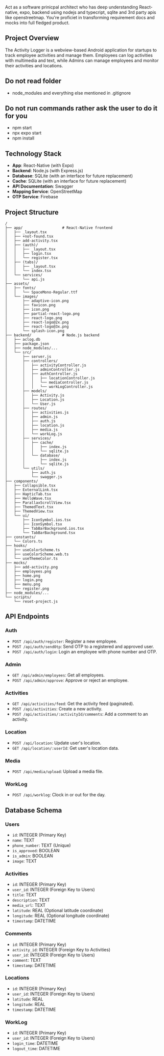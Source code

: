 Act as a software prinicpal architect who has deep understanding React-native, expo, backend using nodejs and typecript, sqlite and 3rd party apis like openstreetmap. You're proficiet in transforming requirement docs and mocks into full fledged product. 

## Project Overview
The Activity Logger is a webview-based Android application for startups to track employee activities and manage them. Employees can log activities with multimedia and text, while Admins can manage employees and monitor their activities and locations.

## Do not read folder
* node_modules and everything else mentioned in .gitignore

## Do not run commands rather ask the user to do it for you
* npm start
* npx expo start
* npm install

## Technology Stack
*   **App**: React-Native (with Expo)
*   **Backend**: Node.js (with Express.js)
*   **Database**: SQLite (with an interface for future replacement)
*   **Cache**: SQLite (with an interface for future replacement)
*   **API Documentation**: Swagger
*   **Mapping Service**: OpenStreetMap
*   **OTP Service**: Firebase

## Project Structure
```
/
├── app/                  # React-Native frontend
│   ├── _layout.tsx
│   ├── +not-found.tsx
│   ├── add-activity.tsx
│   ├── (auth)/
│   │   ├── _layout.tsx
│   │   ├── login.tsx
│   │   └── register.tsx
│   ├── (tabs)/
│   │   ├── _layout.tsx
│   │   └── index.tsx
│   └── services/
│       └── api.js
├── assets/
│   ├── fonts/
│   │   └── SpaceMono-Regular.ttf
│   └── images/
│       ├── adaptive-icon.png
│       ├── favicon.png
│       ├── icon.png
│       ├── partial-react-logo.png
│       ├── react-logo.png
│       ├── react-logo@2x.png
│       ├── react-logo@3x.png
│       └── splash-icon.png
├── backend/              # Node.js backend
│   ├── aclog.db
│   ├── package.json
│   ├── node_modules/...
│   └── src/
│       ├── server.js
│       ├── controllers/
│       │   ├── activityController.js
│       │   ├── adminController.js
│       │   ├── authController.js
│       │   │   ├── locationController.js
│       │   │   └── mediaController.js
│       │   │   └── workLogController.js
│       ├── models/
│       │   ├── Activity.js
│       │   ├── Location.js
│       │   └── User.js
│       ├── routes/
│       │   ├── activities.js
│       │   ├── admin.js
│       │   ├── auth.js
│       │   ├── location.js
│       │   ├── media.js
│       │   └── workLog.js
│       ├── services/
│       │   ├── cache/
│       │   │   ├── index.js
│       │   │   └── sqlite.js
│       │   └── database/
│       │       ├── index.js
│       │       └── sqlite.js
│       └── utils/
│           ├── auth.js
│           └── swagger.js
├── components/
│   ├── Collapsible.tsx
│   ├── ExternalLink.tsx
│   ├── HapticTab.tsx
│   ├── HelloWave.tsx
│   ├── ParallaxScrollView.tsx
│   ├── ThemedText.tsx
│   ├── ThemedView.tsx
│   └── ui/
│       ├── IconSymbol.ios.tsx
│       ├── IconSymbol.tsx
│       ├── TabBarBackground.ios.tsx
│       └── TabBarBackground.tsx
├── constants/
│   └── Colors.ts
├── hooks/
│   ├── useColorScheme.ts
│   ├── useColorScheme.web.ts
│   └── useThemeColor.ts
├── mocks/
│   ├── add-activity.png
│   ├── employees.png
│   ├── home.png
│   ├── login.png
│   ├── menu.png
│   └── register.png
├── node_modules/...
└── scripts/
    └── reset-project.js
```

## API Endpoints

### Auth
*   `POST /api/auth/register`: Register a new employee.
*   `POST /api/auth/sendOtp`: Send OTP to a registered and approved user.
*   `POST /api/auth/login`: Login an employee with phone number and OTP.

### Admin
*   `GET /api/admin/employees`: Get all employees.
*   `POST /api/admin/approve`: Approve or reject an employee.

### Activities
*   `GET /api/activities/feed`: Get the activity feed (paginated).
*   `POST /api/activities`: Create a new activity.
*   `POST /api/activities/:activityId/comments`: Add a comment to an activity.

### Location
*   `POST /api/location`: Update user's location.
*   `GET /api/location/:userId`: Get user's location data.

### Media
*   `POST /api/media/upload`: Upload a media file.

### WorkLog
*   `POST /api/worklog`: Clock in or out for the day.

## Database Schema

### Users
*   `id`: INTEGER (Primary Key)
*   `name`: TEXT
*   `phone_number`: TEXT (Unique)
*   `is_approved`: BOOLEAN
*   `is_admin`: BOOLEAN
*   `image`: TEXT

### Activities
*   `id`: INTEGER (Primary Key)
*   `user_id`: INTEGER (Foreign Key to Users)
*   `title`: TEXT
*   `description`: TEXT
*   `media_url`: TEXT
*   `latitude`: REAL (Optional latitude coordinate)
*   `longitude`: REAL (Optional longitude coordinate)
*   `timestamp`: DATETIME

### Comments
*   `id`: INTEGER (Primary Key)
*   `activity_id`: INTEGER (Foreign Key to Activities)
*   `user_id`: INTEGER (Foreign Key to Users)
*   `comment`: TEXT
*   `timestamp`: DATETIME

### Locations
*   `id`: INTEGER (Primary Key)
*   `user_id`: INTEGER (Foreign Key to Users)
*   `latitude`: REAL
*   `longitude`: REAL
*   `timestamp`: DATETIME

### WorkLog
*   `id`: INTEGER (Primary Key)
*   `user_id`: INTEGER (Foreign Key to Users)
*   `login_time`: DATETIME
*   `logout_time`: DATETIME
